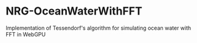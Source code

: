 # NRG-OceanWaterWithFFT
Implementation of Tessendorf's algorithm for simulating ocean water with FFT in WebGPU
